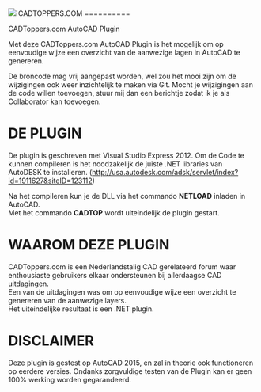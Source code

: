 <img src="http://www.cadtoppers.com/Themes/darkmark/images/logo.png">
CADTOPPERS.COM
==========

CADToppers.com AutoCAD Plugin

Met deze CADToppers.com AutoCAD Plugin is het mogelijk om op eenvoudige wijze een overzicht van de aanwezige lagen in AutoCAD te genereren.

De broncode mag vrij aangepast worden, wel zou het mooi zijn om de wijzigingen ook weer inzichtelijk te maken via Git.
Mocht je wijzigingen aan de code willen toevoegen, stuur mij dan een berichtje zodat ik je als Collaborator kan toevoegen.

DE PLUGIN
=========
De plugin is geschreven met Visual Studio Express 2012.
Om de Code te kunnen compileren is het noodzakelijk de juiste .NET libraries van AutoDESK te installeren. (http://usa.autodesk.com/adsk/servlet/index?id=1911627&siteID=123112)

Na het compileren kun je de DLL via het commando <b>NETLOAD</b> inladen in AutoCAD.<br>
Met het commando <b>CADTOP</b> wordt uiteindelijk de plugin gestart.

WAAROM DEZE PLUGIN
==========
CADToppers.com is een Nederlandstalig CAD gerelateerd forum waar enthousiaste gebruikers elkaar ondersteunen bij allerdaagse CAD uitdagingen.<br>
Een van de uitdagingen was om op eenvoudige wijze een overzicht te genereren van de aanwezige layers.<br>
Het uiteindelijke resultaat is een .NET plugin.

DISCLAIMER
==========
Deze plugin is gestest op AutoCAD 2015, en zal in theorie ook functioneren op eerdere versies.
Ondanks zorgvuldige testen van de Plugin kan er geen 100% werking worden gegarandeerd.

